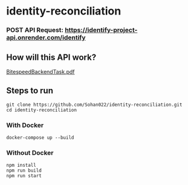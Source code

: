 # identity-reconciliation

### POST API Request: https://identify-project-api.onrender.com/identify


## How will this API work? 
[BitespeedBackendTask.pdf](https://github.com/Sohan022/identity-reconciliation/blob/main/BitespeedBackendTask.pdf)

## Steps to run

```
git clone https://github.com/Sohan022/identity-reconciliation.git
cd identity-reconciliation
```

### With Docker
```
docker-compose up --build
```

### Without Docker
```
npm install
npm run build
npm run start
```